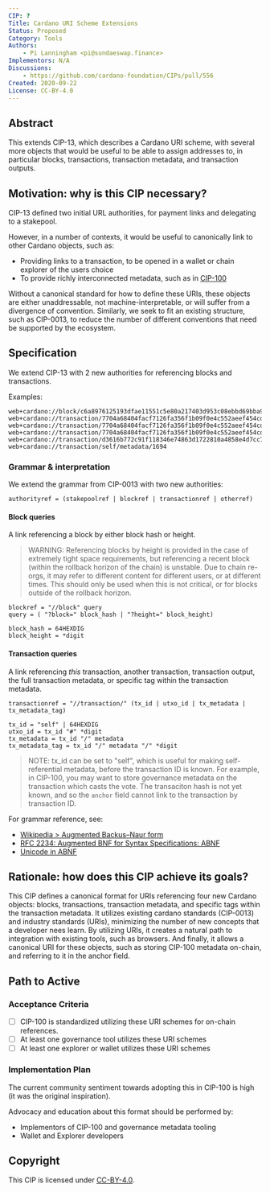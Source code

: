 ```yaml
---
CIP: ?
Title: Cardano URI Scheme Extensions
Status: Proposed
Category: Tools
Authors:
    - Pi Lanningham <pi@sundaeswap.finance>
Implementors: N/A
Discussions:
    - https://github.com/cardano-foundation/CIPs/pull/556
Created: 2020-09-22
License: CC-BY-4.0
---
```


## Abstract

This extends CIP-13, which describes a Cardano URI scheme, with several more objects that would be useful to be able to assign addresses to, in particular blocks, transactions, transaction metadata, and transaction outputs.

## Motivation: why is this CIP necessary?

CIP-13 defined two initial URL authorities, for payment links and delegating to a stakepool.

However, in a number of contexts, it would be useful to canonically link to other Cardano objects, such as:
- Providing links to a transaction, to be opened in a wallet or chain explorer of the users choice
- To provide richly interconnected metadata, such as in [CIP-100](https://github.com/cardano-foundation/CIPs/pull/556)

Without a canonical standard for how to define these URIs, these objects are either unaddressable, not machine-interpretable, or will suffer from a divergence of convention. Similarly, we seek to fit an existing structure, such as CIP-0013, to reduce the number of different conventions that need be supported by the ecosystem.

## Specification

We extend CIP-13 with 2 new authorities for referencing blocks and transactions.

Examples:
```
web+cardano://block/c6a8976125193dfae11551c5e80a217403d953c08ebbd69bba904d990854011f
web+cardano://transaction/7704a68404facf7126fa356f1b09f0e4c552aeef454cd0daba4208f3a64372e9
web+cardano://transaction/7704a68404facf7126fa356f1b09f0e4c552aeef454cd0daba4208f3a64372e9#1
web+cardano://transaction/7704a68404facf7126fa356f1b09f0e4c552aeef454cd0daba4208f3a64372e9/metadata
web+cardano://transaction/d3616b772c91f118346e74863d1722810a4858e4d7cc7663dc2eed345d7bca72/metadata/674
web+cardano://transaction/self/metadata/1694
```

### Grammar & interpretation

We extend the grammar from CIP-0013 with two new authorities:

```
authorityref = (stakepoolref | blockref | transactionref | otherref)
```

#### Block queries

A link referencing a block by either block hash or height.

> WARNING: Referencing blocks by height is provided in the case of extremely tight space requirements, but referencing a recent block (within the rollback horizon of the chain) is unstable.  Due to chain re-orgs, it may refer to different content for different users, or at different times. This should only be used when this is not critical, or for blocks outside of the rollback horizon.

```
blockref = "//block" query
query = ( "?block=" block_hash | "?height=" block_height)

block_hash = 64HEXDIG
block_height = *digit
```

#### Transaction queries

A link referencing *this* transaction, another transaction, transaction output, the full transaction metadata, or specific tag within the transaction metadata.

```
transactionref = "//transaction/" (tx_id | utxo_id | tx_metadata | tx_metadata_tag)

tx_id = "self" | 64HEXDIG
utxo_id = tx_id "#" *digit
tx_metadata = tx_id "/" metadata
tx_metadata_tag = tx_id "/" metadata "/" *digit
```

> NOTE: tx_id can be set to "self", which is useful for making self-referential metadata, before the transaction ID is known.  For example, in CIP-100, you may want to store governance metadata on the transaction which casts the vote. The transaciton hash is not yet known, and so the `anchor` field cannot link to the transaction by transaction ID. 

For grammar reference, see:

  - [Wikipedia > Augmented Backus–Naur form](https://en.wikipedia.org/wiki/Augmented_Backus%E2%80%93Naur_form)
  - [RFC 2234: Augmented BNF for Syntax Specifications: ABNF](https://datatracker.ietf.org/doc/html/rfc2234)
  - [Unicode in ABNF](https://tools.ietf.org/html/draft-seantek-unicode-in-abnf-00)

## Rationale: how does this CIP achieve its goals?

This CIP defines a canonical format for URIs referencing four new Cardano objects: blocks, transactions, transaction metadata, and specific tags within the transaction metadata. It utilizes existing cardano standards (CIP-0013) and industry standards (URIs), minimizing the number of new concepts that a developer nees learn. By utilizing URIs, it creates a natural path to integration with existing tools, such as browsers. And finally, it allows a canonical URI for these objects, such as storing CIP-100 metadata on-chain, and referring to it in the anchor field.

## Path to Active

### Acceptance Criteria

- [ ] CIP-100 is standardized utilizing these URI schemes for on-chain references.
- [ ] At least one governance tool utilizes these URI schemes
- [ ] At least one explorer or wallet utilizes these URI schemes

### Implementation Plan

The current community sentiment towards adopting this in CIP-100 is high (it was the original inspiration).

Advocacy and education about this format should be performed by:

- Implementors of CIP-100 and governance metadata tooling
- Wallet and Explorer developers

## Copyright

This CIP is licensed under [CC-BY-4.0](https://creativecommons.org/licenses/by/4.0/legalcode).
